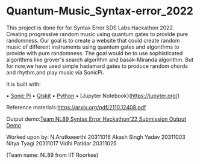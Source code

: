 # Quantum-Music_Syntax-error_2022
This project is done for for Syntax Error SDS Labs Hackathon 2022.
Creating progressive random music using quantum gates to provide pure randomness.
Our goal is to create a website that could create random music of different instruments using quantum gates and algorithms
to provide with pure randomness.
The goal would be to use sophisticated algorithms like grover's search algorithm and basak-Miranda algorithm.
But for now,we have used simple hadamard gates to produce random chords and rhythm,and play music via SonicPi.

It is built with:

• [Sonic Pi](https://sonic-pi.net/)
• [Qiskit](https://qiskit.org/)
• [Python](https://www.python.org/)
• [Jupyter Notebook}(https://jupyter.org/)


Reference materials:https://arxiv.org/pdf/2110.12408.pdf


Output demo:[Team NL89 Syntax Error Hackathon'22 Submission Output Demo](https://youtu.be/UlSm1tyf39Y)

Worked upon by:
N.Arutkeeerthi 20311016
Akash Singh Yadav 20311003
Nitya Tyagi 20311017
Vidhi Patidar 20311025


(Team name: NL89 from IIT Roorkee)
